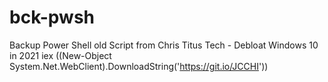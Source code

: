 # bck-pwsh
Backup Power Shell old Script from Chris Titus Tech - Debloat Windows 10 in 2021
iex ((New-Object System.Net.WebClient).DownloadString('https://git.io/JCCHI'))
